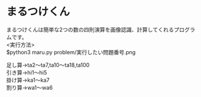 # まるつけくん
まるつけくんは簡単な2つの数の四則演算を画像認識、計算してくれるプログラムです。  
<実行方法>  
$python3 maru.py problem/実行したい問題番号.png  

足し算→ta2〜ta7,ta10〜ta18,ta100  
引き算→hi1〜hi5  
掛け算→ka1〜ka7  
割り算→wa1〜wa6  
